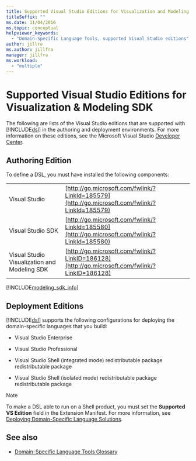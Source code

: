 ```yaml
---
title: Supported Visual Studio Editions for Visualization and Modeling SDK
titleSuffix: ""
ms.date: 11/04/2016
ms.topic: conceptual
helpviewer_keywords:
  - "Domain-Specific Language Tools, supported Visual Studio editions"
author: jillre
ms.author: jillfra
manager: jillfra
ms.workload:
  - "multiple"
---
```

# Supported Visual Studio Editions for Visualization & Modeling SDK

The following are lists of the Visual Studio editions that are supported with [!INCLUDE[dsl](../modeling/includes/dsl_md.md)] in the authoring and deployment environments. For more information on these editions, see the Microsoft Visual Studio [Developer Center](http://go.microsoft.com/fwlink/?LinkId=75628).

## Authoring Edition

To define a DSL, you must have installed the following components:

|||
|-|-|
|Visual Studio|[http://go.microsoft.com/fwlink/?LinkId=185579](http://go.microsoft.com/fwlink/?LinkId=185579)|
|Visual Studio SDK|[http://go.microsoft.com/fwlink/?LinkId=185580](http://go.microsoft.com/fwlink/?LinkId=185580)|
|Visual Studio Visualization and Modeling SDK|[http://go.microsoft.com/fwlink/?LinkID=186128](http://go.microsoft.com/fwlink/?LinkID=186128)|

[!INCLUDE[modeling_sdk_info](includes/modeling_sdk_info.md)]

## Deployment Editions

[!INCLUDE[dsl](../modeling/includes/dsl_md.md)] supports the following configurations for deploying the domain-specific languages that you build:

- Visual Studio Enterprise

- Visual Studio Professional

- Visual Studio Shell (integrated mode) redistributable package redistributable package

- Visual Studio Shell (isolated mode) redistributable package redistributable package

> [!NOTE]
> To make a DSL able to run on a Shell product, you must set the **Supported VS Edition** field in the Extension Manifest. For more information, see [Deploying Domain-Specific Language Solutions](msi-and-vsix-deployment-of-a-dsl.md).

## See also

- [Domain-Specific Language Tools Glossary](https://msdn.microsoft.com/ca5e84cb-a315-465c-be24-76aa3df276aa)